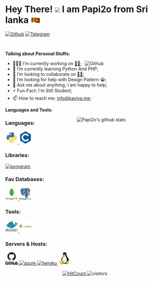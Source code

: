 # Hey There! <img src="https://raw.githubusercontent.com/MartinHeinz/MartinHeinz/master/wave.gif" width="30px"> I am Papi2o from Sri lanka <img src="https://raw.githubusercontent.com/Papi2o/papi2o/main/flag-country.gif" width="30px">

[![Github](https://img.shields.io/badge/-Github-000?style=flat&logo=Github&logoColor=white)](https://github.com/papi2o)
[![Telegram](https://img.shields.io/badge/-Telegram-blue?style=flat&logo=Telegram&logoColor=white)](https://t.me/Papi2o)

&nbsp;

<!-- Talking about you -->
**Talking about Personal Stuffs:**

<img width="50%" align="right" alt="Github" src="https://user-images.githubusercontent.com/77770753/117139498-f081c400-adc9-11eb-9aaf-f895a54ecc67.gif" />

- 👨🏽‍💻 I’m currently working on [🤷‍♂️](https://github.com/Papi2o);
- 🌱 I’m currently learning Python And PHP; 
- 👯 I’m looking to collaborate on [🤷‍♂️](https://github.com/Papi2o);
- 🤔 I’m looking for help with Design Pattern 😭;
- 💬 Ask me about anything, I am happy to help;
- ⚡️ Fun-Fact: I'm Still Student;
- 📫 How to reach me: [info@kaviya.me](https://t.me/papi2o);

**Languages and Tools:** 


<p>
  <a href="https://github.com/papi2o/handle-path-oz">
    <img width="55%" align="right" alt="Papi2o's github stats" src="https://github-readme-stats.vercel.app/api?username=papi2o&show_icons=true&hide_border=true" />
  </a>
  
<h3 align="left">Languages:</h3>
<p align="left"> <a href="https://www.python.org" target="_blank"> <img src="https://raw.githubusercontent.com/devicons/devicon/master/icons/python/python-original.svg" alt="python" width="40" height="40"/> </a> <a href="http://www.open-std.org/jtc1/sc22/wg14/" target="_blank"> <img src="https://raw.githubusercontent.com/devicons/devicon/master/icons/c/c-plain.svg" alt="C" width="40" height="40"/> </a> </p>

<h3 align="left">Libraries:</h3>
<p align="left"> <a href="https://github.com/pyrogram/pyrogram" target="_blank"> <img src="https://raw.githubusercontent.com/pyrogram/logos/fe16a72cae833fcabf1f79ca0b33cee6af2f3bc3/logos/pyrogram.svg" alt="pyrogram" width="40" height="40"/> </a> </p>

<h3 align="left">Fav Databases:</h3>
<p align="left"> <a href="https://www.mongodb.com/" target="_blank"> <img src="https://raw.githubusercontent.com/devicons/devicon/master/icons/mongodb/mongodb-original-wordmark.svg" alt="mongodb" width="40" height="40"/> </a> <a href="https://www.postgresql.org" target="_blank"> <img src="https://raw.githubusercontent.com/devicons/devicon/master/icons/postgresql/postgresql-original-wordmark.svg" alt="postgresql" width="40" height="40"/> </a> </p>

<h3 align="left">Tools:</h3>
<p align="left"> <a href="https://www.docker.com/" target="_blank"> <img src="https://raw.githubusercontent.com/devicons/devicon/master/icons/docker/docker-original-wordmark.svg" alt="docker" width="40" height="40"/> </a> <a href="https://www.jetbrains.com/pycharm/" target="_blank"> <img src="https://github.com/devicons/devicon/raw/master/icons/pycharm/pycharm-original-wordmark.svg" alt="pycharm" width="40" height="40"/> </a> </p>

<h3 align="left">Servers & Hosts:</h3>
<p align="left"> <a href="https://github.com/" target="_blank"> <img src="https://github.com/devicons/devicon/raw/master/icons/github/github-original-wordmark.svg" alt="github" width="40" height="40"/> </a> <a href="https://azure.microsoft.com/en-in/" target="_blank"> <img src="https://www.vectorlogo.zone/logos/microsoft_azure/microsoft_azure-icon.svg" alt="azure" width="40" height="40"/> </a> <a href="https://heroku.com" target="_blank"> <img src="https://www.vectorlogo.zone/logos/heroku/heroku-icon.svg" alt="heroku" width="40" height="40"/> </a> <a href="https://www.linux.org/" target="_blank"> <img src="https://raw.githubusercontent.com/devicons/devicon/master/icons/linux/linux-original.svg" alt="linux" width="40" height="40"/> </a> </p>
<!-- Your hits or visitors
site: http://hits.dwyl.com or https://visitor-badge.glitch.me
Both apis are in trouble due to the number of requests, if you know any other to register visitors, great
-->
<p align="center">
  <a href="http://hits.dwyl.com/onimur/onimur" target="_blank">
    <img align="center" alt="HitCount" src="http://hits.dwyl.com/Monster-ZeroX/Monster-ZeroX.svg" />
  </a>
    <img align="center" alt="visitors" src="https://visitor-badge.glitch.me/badge?page_id=Monster-ZeroX" />
</p>
